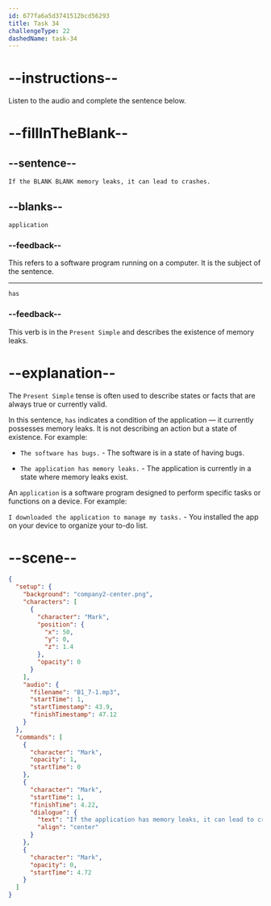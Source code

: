 ```yaml
---
id: 677fa6a5d3741512bcd56293
title: Task 34
challengeType: 22
dashedName: task-34
---
```


<!-- (audio) Mark: If the application has memory leaks, it can lead to crashes. -->

# --instructions--

Listen to the audio and complete the sentence below.

# --fillInTheBlank--

## --sentence--

`If the BLANK BLANK memory leaks, it can lead to crashes.`

## --blanks--

`application`

### --feedback--

This refers to a software program running on a computer. It is the subject of the sentence.

---

`has`

### --feedback--

This verb is in the `Present Simple` and describes the existence of memory leaks.

# --explanation--

The `Present Simple` tense is often used to describe states or facts that are always true or currently valid.

In this sentence, `has` indicates a condition of the application — it currently possesses memory leaks. It is not describing an action but a state of existence. For example:

- `The software has bugs.` - The software is in a state of having bugs.

- `The application has memory leaks.` - The application is currently in a state where memory leaks exist.

An `application` is a software program designed to perform specific tasks or functions on a device. For example:

`I downloaded the application to manage my tasks.` - You installed the app on your device to organize your to-do list.

# --scene--

```json
{
  "setup": {
    "background": "company2-center.png",
    "characters": [
      {
        "character": "Mark",
        "position": {
          "x": 50,
          "y": 0,
          "z": 1.4
        },
        "opacity": 0
      }
    ],
    "audio": {
      "filename": "B1_7-1.mp3",
      "startTime": 1,
      "startTimestamp": 43.9,
      "finishTimestamp": 47.12
    }
  },
  "commands": [
    {
      "character": "Mark",
      "opacity": 1,
      "startTime": 0
    },
    {
      "character": "Mark",
      "startTime": 1,
      "finishTime": 4.22,
      "dialogue": {
        "text": "If the application has memory leaks, it can lead to crashes.",
        "align": "center"
      }
    },
    {
      "character": "Mark",
      "opacity": 0,
      "startTime": 4.72
    }
  ]
}
```
